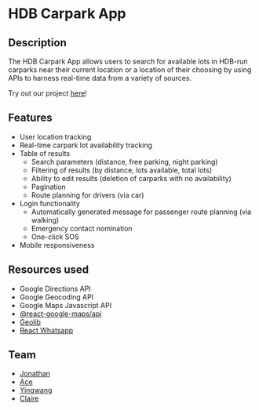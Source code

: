 # HDB Carpark App

## Description

The HDB Carpark App allows users to search for available lots in HDB-run carparks near their current location or a location of their choosing by using APIs to harness real-time data from a variety of sources. 

Try out our project [here](https://transcendent-paletas-3b5092.netlify.app/ "link to deployed site")!

## Features 
* User location tracking
* Real-time carpark lot availability tracking 
* Table of results
    * Search parameters (distance, free parking, night parking)
    * Filtering of results (by distance, lots available, total lots)
    * Ability to edit results (deletion of carparks with no availability)
    * Pagination
    * Route planning for drivers (via car)
* Login functionality 
    * Automatically generated message for passenger route planning (via walking)
    * Emergency contact nomination 
    * One-click SOS
* Mobile responsiveness

## Resources used
* Google Directions API
* Google Geocoding API
* Google Maps Javascript API
* [@react-google-maps/api](https://github.com/JustFly1984/react-google-maps-api/tree/master/packages/react-google-maps-api "react google maps api")
* [Geolib](https://github.com/manuelbieh/geolib#readme "geolib")
* [React Whatsapp](https://github.com/andrelmlins/react-whatsapp "react whatsapp")

## Team
* [Jonathan](https://github.com/goodwill80 "jonathan's github")
* [Ace](https://github.com/acetay "ace's github")
* [Yingwang](https://github.com/shiywsg "yingwang's github")
* [Claire](https://github.com/clairetkw "claire's github")